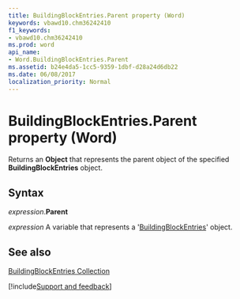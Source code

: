 ```yaml
---
title: BuildingBlockEntries.Parent property (Word)
keywords: vbawd10.chm36242410
f1_keywords:
- vbawd10.chm36242410
ms.prod: word
api_name:
- Word.BuildingBlockEntries.Parent
ms.assetid: b24e4da5-1cc5-9359-1dbf-d28a24d6db22
ms.date: 06/08/2017
localization_priority: Normal
---
```



# BuildingBlockEntries.Parent property (Word)

Returns an  **Object** that represents the parent object of the specified **BuildingBlockEntries** object.


## Syntax

_expression_.**Parent**

_expression_ A variable that represents a '[BuildingBlockEntries](Word.BuildingBlockEntries.md)' object.


## See also


[BuildingBlockEntries Collection](Word.BuildingBlockEntries.md)

[!include[Support and feedback](~/includes/feedback-boilerplate.md)]